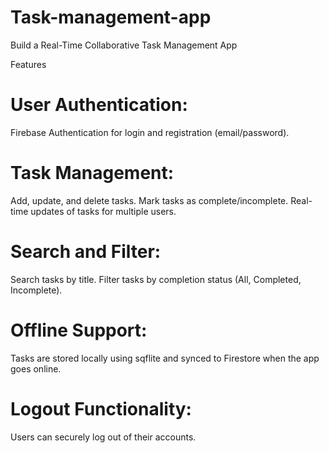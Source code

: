# Task-management-app
Build a Real-Time Collaborative Task Management App

Features
# User Authentication:
Firebase Authentication for login and registration (email/password).
# Task Management:
Add, update, and delete tasks.
Mark tasks as complete/incomplete.
Real-time updates of tasks for multiple users.
# Search and Filter:
Search tasks by title.
Filter tasks by completion status (All, Completed, Incomplete).
# Offline Support:
Tasks are stored locally using sqflite and synced to Firestore when the app goes online.
# Logout Functionality:
Users can securely log out of their accounts.
